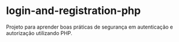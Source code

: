 # login-and-registration-php
 Projeto para aprender boas práticas de segurança em autenticação e autorização utilizando PHP.
